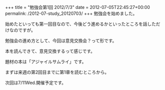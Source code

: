 +++
title = "勉強会第1回 2012/7/3"
date = 2012-07-05T22:45:27+00:00
permalink: /2012-07-study_20120703/
+++
勉強会を始めました。
  
始めたといっても第一回目なので、今後どう進めるかといったところを話しただけなのですが。

勉強会の進め方として、今回は意見交換会？って形です。
  
本を読んできて、意見交換するって感じです。
  
題材の本は「アジャイルサムライ」です。
  
まずは来週の第2回目までに第1章を読むところから。

次回は7/11Wed.開催予定です。